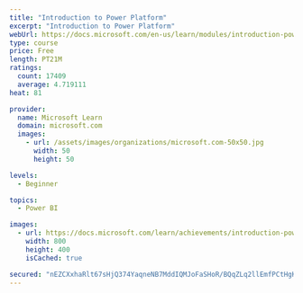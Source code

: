 ```yaml
---
title: "Introduction to Power Platform"
excerpt: "Introduction to Power Platform"
webUrl: https://docs.microsoft.com/en-us/learn/modules/introduction-power-platform/
type: course
price: Free
length: PT21M
ratings:
  count: 17409
  average: 4.719111
heat: 81

provider:
  name: Microsoft Learn
  domain: microsoft.com
  images:
    - url: /assets/images/organizations/microsoft.com-50x50.jpg
      width: 50
      height: 50

levels:
  - Beginner

topics:
  - Power BI

images:
  - url: https://docs.microsoft.com/learn/achievements/introduction-power-platform-social.png
    width: 800
    height: 400
    isCached: true

secured: "nEZCXxhaRlt67sHjQ374YaqneNB7MddIQMJoFaSHoR/BQqZLq2llEmfPCtHgKIEUiis8gaM58hYprMc8k3a9wO5exF2U33ZLwxzUo/DJP/79Y6j1Ln69u53xId5oUMYgZDkh1bv4oF9G+c5pmmFWH5tuJabKta5LUUo+E8M6+r7FU01UnyQJGIbEGOVyhluIeBLNnesqf6fukCHOBkcWL6TliFB43cXAkrly+L8/0StRKwLLtax9xRwldrEeBv3JC1lffI2764AU09x6+zbBDefW8rALFeemSGCJge+TKy63ePLo6cORVlcTsz6MD9kVe+FbQhKtrozTsae2jh176Ukl2cSzph91jc4ZI13sycbnz9fW2AMFqpFszkaenNKLVHommFUAX2xc84UhCvXUHCxYzVRi8NMGb0OUeUxNpKKk+BMSqI9wNYeV4P42EvkL;t2QJcgngnrJuCk/Lc03O8w=="
---
```


